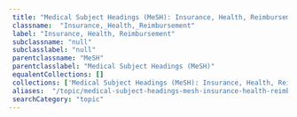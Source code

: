 ```yaml
--- 
 title: "Medical Subject Headings (MeSH): Insurance, Health, Reimbursement" 
 classname:  "Insurance,_Health,_Reimbursement" 
 label: "Insurance, Health, Reimbursement" 
 subclassname: "null" 
 subclasslabel: "null" 
 parentclassname: "MeSH" 
 parentclasslabel: "Medical Subject Headings (MeSH)" 
 equalentCollections: [] 
 collections: ['Medical Subject Headings (MeSH): Insurance, Health, Reimbursement']
 aliases:  "/topic/medical-subject-headings-mesh-insurance-health-reimbursement"  
 searchCategory: "topic" 
---
```

